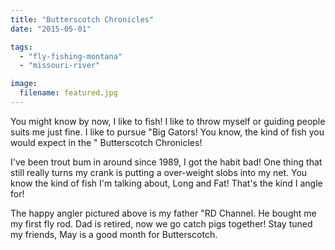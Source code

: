 ```yaml
---
title: "Butterscotch Chronicles"
date: "2015-05-01"

tags:
  - "fly-fishing-montana"
  - "missouri-river"

image:
  filename: featured.jpg
---
```


You might know by now, I like to fish! I like to throw myself or guiding people suits me just fine. I like to pursue "Big Gators! You know, the kind of fish you would expect in the " Butterscotch Chronicles!

I've been trout bum in around since 1989, I got the habit bad! One thing that still really turns my crank is putting a over-weight slobs into my net. You know the kind of fish I'm talking about, Long and Fat! That's the kind I angle for!

The happy angler pictured above is my father "RD Channel. He bought me my first fly rod. Dad is retired, now we go catch pigs together! Stay tuned my friends, May is a good month for Butterscotch.
